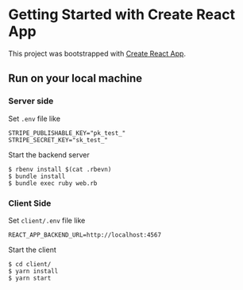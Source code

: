 # Getting Started with Create React App

This project was bootstrapped with [Create React App](https://github.com/facebook/create-react-app).

## Run on your local machine

### Server side

Set `.env` file like

```
STRIPE_PUBLISHABLE_KEY="pk_test_"
STRIPE_SECRET_KEY="sk_test_"
```

Start the backend server

```
$ rbenv install $(cat .rbevn)
$ bundle install
$ bundle exec ruby web.rb
```

### Client Side

Set `client/.env` file like

```
REACT_APP_BACKEND_URL=http://localhost:4567
```

Start the client 

```
$ cd client/
$ yarn install
$ yarn start
```
